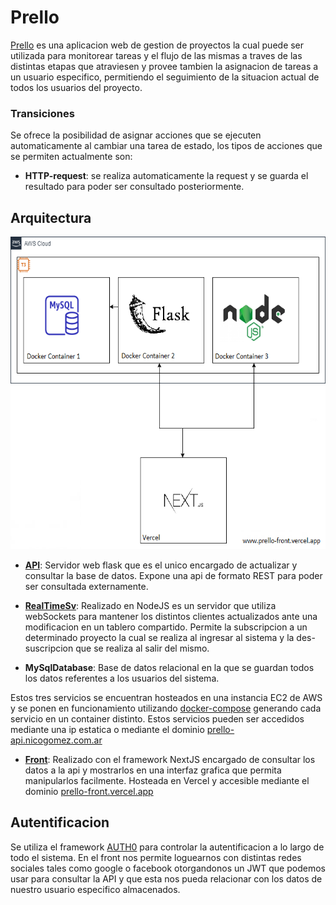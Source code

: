 # Prello

[Prello](https://prello-front.vercel.app/) es una aplicacion web de gestion de proyectos la cual puede ser utilizada para monitorear tareas y el flujo de las mismas a traves de las distintas etapas que atraviesen y provee tambien la asignacion de tareas a un usuario especifico, permitiendo el seguimiento de la situacion actual de todos los usuarios del proyecto.

### Transiciones

Se ofrece la posibilidad de asignar acciones que se ejecuten automaticamente al cambiar una tarea de estado, los tipos de acciones que se permiten actualmente son:
  - **HTTP-request**: se realiza automaticamente la request y se guarda el resultado para poder ser consultado posteriormente.
  
 ## Arquitectura
 
 <img src="https://github.com/Nico9813/Prello_front/blob/master/ArquitecturaPrello.png?raw=true" width="550px" height="500px"/>
 
 - **[API](https://github.com/Nico9813/Prello_API)**: Servidor web flask que es el unico encargado de actualizar y consultar la base de datos. Expone una api de formato REST para poder ser consultada externamente.
 
 - **[RealTimeSv](https://github.com/Nico9813/Prello_front/tree/master/realtimesv)**: Realizado en NodeJS es un servidor que utiliza webSockets para mantener los distintos clientes actualizados ante una modificacion en un tablero compartido. Permite la subscripcion a un determinado proyecto la cual se realiza al ingresar al sistema y la des-suscripcion que se realiza al salir del mismo.
 
 - **MySqlDatabase**: Base de datos relacional en la que se guardan todos los datos referentes a los usuarios del sistema.
 
 Estos tres servicios se encuentran hosteados en una instancia EC2 de AWS y se ponen en funcionamiento utilizando [docker-compose](https://github.com/Nico9813/Prello_API/blob/master/docker-compose.yml) generando cada servicio en un container distinto. Estos servicios pueden ser accedidos mediante una ip estatica o mediante el dominio [prello-api.nicogomez.com.ar](prello-api.nicogomez.com.ar)
 
  - **[Front](https://github.com/Nico9813/Prello_front/tree/master/prello)**: Realizado con el framework NextJS encargado de consultar los datos a la api y mostrarlos en una interfaz grafica que permita manipularlos facilmente. Hosteada en Vercel y accesible mediante el dominio [prello-front.vercel.app](prello-front.vercel.app)
 
 
 ## Autentificacion
 
 Se utiliza el framework [AUTH0](https://auth0.com/) para controlar la autentificacion a lo largo de todo el sistema. En el front nos permite loguearnos con distintas redes sociales tales como google o facebook otorgandonos un JWT que podemos usar para consultar la API y que esta nos pueda relacionar con los datos de nuestro usuario especifico almacenados.
